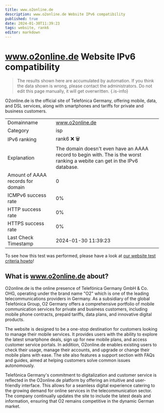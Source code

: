 ```yaml
---
title: www.o2online.de
description: www.o2online.de Website IPv6 compatibility
published: true
date: 2024-01-30T11:39:23
tags: website, rank6
editor: markdown
---
```


# www.o2online.de Website IPv6 compatibility

> The results shown here are accumulated by automation. If you think the data shown is wrong, please contact the administrators. 
> Do not edit this page manually, it will get overwritten.
{.is-info}

O2online.de is the official site of Telefónica Germany, offering mobile, data, and DSL services, along with smartphones and tariffs for private and business customers.


|   |   |
| - | - |
| Domainname | www.o2online.de
| Category | isp |
| IPv6 ranking | rank6 :x: :wastebasket: |
| Explanation | The domain doesn't even have an AAAA record to begin with. The is the worst ranking a webite can get in the IPv6 database. |
| Amount of AAAA records for domain | 0 |
| ICMPv6 success rate | 0%|
| HTTP success rate | 0% |
| HTTPS success rate | 0% |
| Last Check Timestamp | 2024-01-30 11:39:23 |

To see how this test was performed, please have a look at [our website test criteria howto](/howto/testcriteria/website)!


## What is www.o2online.de about?
O2online.de is the online presence of Telefónica Germany GmbH & Co. OHG, operating under the brand name "O2" which is one of the leading telecommunications providers in Germany. As a subsidiary of the global Telefónica Group, O2 Germany offers a comprehensive portfolio of mobile communication services for private and business customers, including mobile phone contracts, prepaid tariffs, data plans, and innovative digital products.

The website is designed to be a one-stop destination for customers looking to manage their mobile services. It provides users with the ability to explore the latest smartphone deals, sign up for new mobile plans, and access customer service portals. In addition, O2online.de enables existing users to check their usage, manage their accounts, and upgrade or change their mobile plans with ease. The site also features a support section with FAQs and guides, aimed at helping customers solve common issues autonomously.

Telefónica Germany's commitment to digitalization and customer service is reflected in the O2online.de platform by offering an intuitive and user-friendly interface. This allows for a seamless digital experience catering to the growing demand for online services in the telecommunication sector. The company continually updates the site to include the latest deals and information, ensuring that O2 remains competitive in the dynamic German market.
